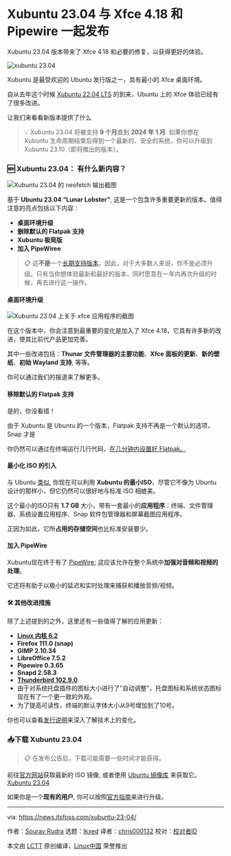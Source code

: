 [#]: subject: "Xubuntu 23.04 Releases With Xfce 4.18 and Pipewire"
[#]: via: "https://news.itsfoss.com/xubuntu-23-04/"
[#]: author: "Sourav Rudra https://news.itsfoss.com/author/sourav/"
[#]: collector: "lkxed"
[#]: translator: "chris000132"
[#]: reviewer: " "
[#]: publisher: " "
[#]: url: " "

Xubuntu 23.04 与 Xfce 4.18 和 Pipewire 一起发布
======

Xubuntu 23.04 版本带来了 Xfce 4.18 和必要的修复，以获得更好的体验。

![xubuntu 23.04][1]

Xubuntu 是最受欢迎的 Ubuntu 发行版之一，具有最小的 Xfce 桌面环境。

自从去年这个时候 [Xubuntu 22.04 LTS][2] 的到来，Ubuntu 上的 Xfce 体验已经有了很多改进。

让我们来看看新版本提供了什么

> 💡 Xubuntu 23.04 将被支持 **9 个月**直到 **2024 年 1 月**. 如果你想在 Xubuntu 生命周期结束后得到一个最新的、安全的系统，你可以升级到 Xubuntu 23.10（即将推出的版本）。


### 🆕 Xubuntu 23.04： 有什么新内容？

![Xubuntu 23.04 的 neofetch 输出截图][3]

基于 **Ubuntu 23.04 “Lunar Lobster”**, 这是一个包含许多重要更新的版本。值得注意的亮点包括以下内容：

- **桌面环境升级**
- **删除默认的 Flatpak 支持**
- **Xubuntu 极简版**
- **加入 PipeWiree**

> 📋 这**不是**一个[长期支持版本][4]。因此，对于大多数人来说，你不是必须升级。只有当你想体验最新和最好的版本，同时愿意在一年内再次升级的时候，再去进行这一操作。


#### 桌面环境升级

![Xubuntu 23.04 上关于 xfce 应用程序的截图][5]

在这个版本中，你会注意到最重要的变化是加入了 Xfce 4.18，它具有许多新的改进，使其比前代产品更加完善。

其中一些改进包括：**Thunar 文件管理器的主要功能**、**Xfce 面板的更新**、**新的壁纸**、**初始 Wayland 支持**, 等等。

你可以通过我们的报道来了解更多。

#### 移除默认的 Flatpak 支持

是的，你没看错！

由于 Xubuntu 是 Ubuntu 的一个版本，Flatpak 支持不再是一个默认的选项，Snap 才是

你仍然可以通过在终端运行几行代码，[在几分钟内设置好 Flatpak。][6]

#### 最小化 ISO 的引入

与 Ubuntu [类似][7], 你现在可以利用 **Xubuntu 的最小ISO**，尽管它不像为 Ubuntu 设计的那样小，但它仍然可以很好地与标准 ISO 相媲美。

这个最小的ISO只有 **1.7 GB** 大小，带有一套最小的**应用程序**：终端、文件管理器、系统设置应用程序、Snap 软件包管理器和屏幕截图应用程序。

正因为如此，它所**占用的存储空间**也比标准安装要少。

#### 加入 PipeWire

Xubuntu现在终于有了 [PipeWire][8]; 这应该允许在整个系统中**加强对音频和视频的处理**。

它还将有助于以极小的延迟和实时处理来捕获和播放音频/视频。

#### 🛠️ 其他改进措施

除了上述提到的之外，这里还有一些值得了解的应用更新：

- **[Linux 内核 6.2][9]**
- **Firefox 111.0 (snap)**
- **GIMP 2.10.34**
- **LibreOffice 7.5.2**
- **Pipewire 0.3.65**
- **Snapd 2.58.3**
- **[Thunderbird 102.9.0][10]**
- 由于对系统托盘插件的图标大小进行了"自动调整"，托盘图标和系统状态图标现在有了一个更一致的外观。
- 为了提高可读性，终端的默认字体大小从9号增加到了10号。


你也可以查看[发行说明][11]来深入了解技术上的变化。

### 📥下载 Xubuntu 23.04

> 📋 在发布公告后，下载可能需要一些时间才能获得。

前往[官方网站][12]获取最新的 ISO 镜像, 或者使用 [Ubuntu 镜像库][13] 来获取它。
[Xubuntu 23.04][12]

如果你是一个**现有的用户**, 你可以按照[官方指南][14]来进行升级。

--------------------------------------------------------------------------------

via: https://news.itsfoss.com/xubuntu-23-04/

作者：[Sourav Rudra][a]
选题：[lkxed][b]
译者：[chris000132](https://github.com/chris000132)
校对：[校对者ID](https://github.com/校对者ID)

本文由 [LCTT](https://github.com/LCTT/TranslateProject) 原创编译，[Linux中国](https://linux.cn/) 荣誉推出

[a]: https://news.itsfoss.com/author/sourav/
[b]: https://github.com/lkxed/
[1]: https://news.itsfoss.com/content/images/size/w1304/2023/04/xubuntu-23-04-release.jpg
[2]: https://news.itsfoss.com/xubuntu-22-04-release/
[3]: https://news.itsfoss.com/content/images/2023/04/Xubuntu_23.04_1.png
[4]: https://itsfoss.com/long-term-support-lts/?ref=news.itsfoss.com
[5]: https://news.itsfoss.com/content/images/2023/04/Xubuntu_23.04_2.png
[6]: https://itsfoss.com/flatpak-guide/?ref=news.itsfoss.com
[7]: https://news.itsfoss.com/ubuntu-mini-iso/
[8]: https://pipewire.org/?ref=news.itsfoss.com
[9]: https://news.itsfoss.com/linux-kernel-6-2-release/
[10]: https://news.itsfoss.com/thunderbird-102-release/
[11]: https://wiki.xubuntu.org/releases/23.04/release-notes?ref=news.itsfoss.com
[12]: https://xubuntu.org/download/?ref=news.itsfoss.com
[13]: https://cdimage.ubuntu.com/xubuntu/releases/23.04/?ref=news.itsfoss.com
[14]: https://docs.xubuntu.org/latest/user/C/migrating-upgrading.html?ref=news.itsfoss.com
